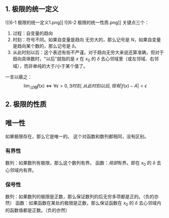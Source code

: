 ## 1. 极限的统一定义
![[6-1 极限的统一定义1.png]]
![[6-2 极限的统一性质.png]]
关键点三个：
1. 过程：自变量的趋向
2. 时刻：符号不同。如果自变量是趋向 无穷大的，那么记号是 $N$，如果自变量是趋向某个数的，那么记号是 $\delta$。
3. 从此时刻以后：这个表述有些不严谨。对于趋向无穷大来说还算准确，但对于趋向具体数时，"以后"就指的是 $x$ 在 $x_{0}$ 的 $\delta$ 去心邻域里（或左邻域、右邻域），而非单纯的大于/小于某个值了。

一言以蔽之：
$$
\lim_{过程}f(x) \Leftrightarrow \forall \epsilon>0, \exists 时刻,从此时刻以后,恒有|f(x)-A|<\epsilon
$$

## 2. 极限的性质
## 唯一性
如果极限存在，那么它是唯一的。
这个对函数和数列都相同，没有区别。
### 有界性
数列：如果数列有极限，那么这个数列有界。
函数：*局部*有界。即在 $x_{0}$ 的 $\delta$ 去心邻域内有界。
### 保号性
数列：如果数列的极限是正数，那么保证数列的后无穷多项都是正的。（负的亦然）
函数：如果函数在某处的极限是正数，那么保证函数在 $x_{0}$ 的 $\delta$ 去心邻域内的函数值都是正数。（负的亦然）